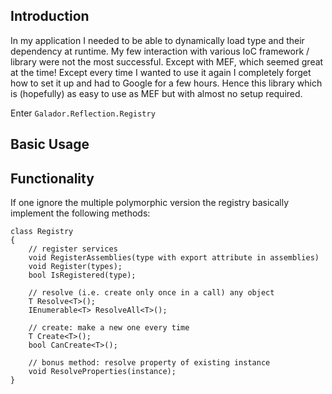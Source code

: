 
## Introduction

In my application I needed to be able to dynamically load type and their dependency at runtime. 
My few interaction with various IoC framework / library were not the most successful. Except with MEF, which seemed great at the time!
Except every time I wanted to use it again I completely forget how to set it up and had to Google for a few hours.
Hence this library which is (hopefully) as easy to use as MEF but with almost no setup required.

Enter `Galador.Reflection.Registry`

## Basic Usage


## Functionality
If one ignore the multiple polymorphic version the registry basically implement the following methods:

    class Registry
    {
        // register services
        void RegisterAssemblies(type with export attribute in assemblies)
        void Register(types);
        bool IsRegistered(type);

        // resolve (i.e. create only once in a call) any object
        T Resolve<T>();
        IEnumerable<T> ResolveAll<T>();

        // create: make a new one every time
        T Create<T>();
        bool CanCreate<T>();

        // bonus method: resolve property of existing instance
        void ResolveProperties(instance);
    }

